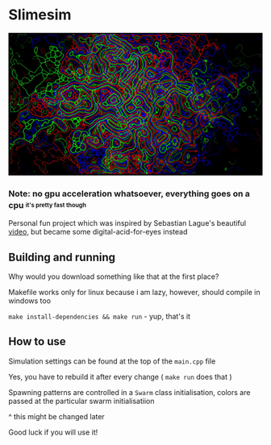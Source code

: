 # Slimesim

![Cover](Pictures/pic1.png)
### Note: no gpu acceleration whatsoever, everything goes on a cpu <sup><sub>it's pretty fast though</sub></sup>


Personal fun project which was inspired by Sebastian Lague's beautiful [video](https://youtu.be/kzwT3wQWAHE), but became some digital-acid-for-eyes instead

## Building and running
Why would you download something like that at the first place?

Makefile works only for linux because i am lazy, however, should compile in windows too

`make install-dependencies && make run` - yup, that's it

## How to use
Simulation settings can be found at the top of the `main.cpp` file

Yes, you have to rebuild it after every change ( `make run` does that )

Spawning patterns are controlled in a `Swarm` class initialisation, colors are passed at the particular swarm initialisatiion 

^ this might be changed later

Good luck if you will use it!
